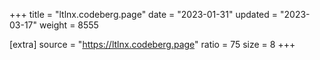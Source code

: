 +++
title = "ltlnx.codeberg.page"
date = "2023-01-31"
updated = "2023-03-17"
weight = 8555

[extra]
source = "https://ltlnx.codeberg.page"
ratio = 75
size = 8
+++
